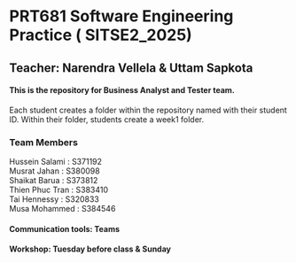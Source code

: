 # PRT681 Software Engineering Practice ( SITSE2_2025)

## Teacher: Narendra Vellela & Uttam Sapkota

#### This is the repository for Business Analyst and Tester team.

Each student creates a folder within the repository named with their student ID.
Within their folder, students create a week1 folder.

### Team Members

Hussein Salami : S371192  
Musrat Jahan : S380098  
Shaikat Barua : S373812  
Thien Phuc Tran : S383410  
Tai Hennessy : S320833  
Musa Mohammed : S384546

#### Communication tools: Teams

#### Workshop: Tuesday before class & Sunday
